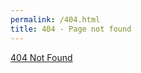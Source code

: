 ```yaml
---
permalink: /404.html
title: 404 - Page not found
---
```

<div id="404">
<a href="http://www.henri.ee">404 Not Found</a>
</div>

<style>
#404 {
  margin-left: auto;
  margin-right: auto;
  vertical-align: middle
}
